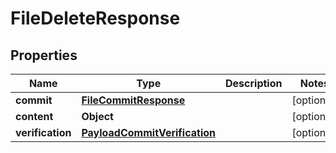 # FileDeleteResponse

## Properties
Name | Type | Description | Notes
------------ | ------------- | ------------- | -------------
**commit** | [**FileCommitResponse**](FileCommitResponse.md) |  |  [optional]
**content** | **Object** |  |  [optional]
**verification** | [**PayloadCommitVerification**](PayloadCommitVerification.md) |  |  [optional]
